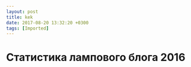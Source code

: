 ```yaml
---
layout: post
title: kek
date: 2017-08-20 13:32:20 +0300
tags: [Imported]
---
```

# Статистика лампового блога 2016

